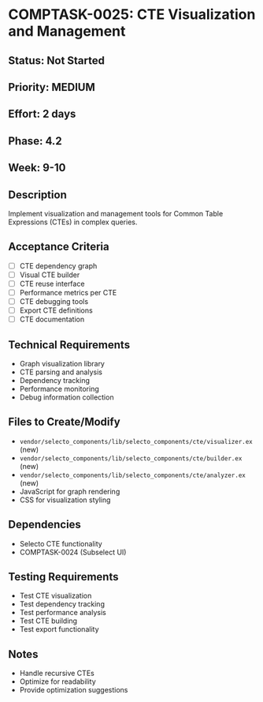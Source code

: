 # COMPTASK-0025: CTE Visualization and Management

## Status: Not Started
## Priority: MEDIUM
## Effort: 2 days
## Phase: 4.2
## Week: 9-10

## Description
Implement visualization and management tools for Common Table Expressions (CTEs) in complex queries.

## Acceptance Criteria
- [ ] CTE dependency graph
- [ ] Visual CTE builder
- [ ] CTE reuse interface
- [ ] Performance metrics per CTE
- [ ] CTE debugging tools
- [ ] Export CTE definitions
- [ ] CTE documentation

## Technical Requirements
- Graph visualization library
- CTE parsing and analysis
- Dependency tracking
- Performance monitoring
- Debug information collection

## Files to Create/Modify
- `vendor/selecto_components/lib/selecto_components/cte/visualizer.ex` (new)
- `vendor/selecto_components/lib/selecto_components/cte/builder.ex` (new)
- `vendor/selecto_components/lib/selecto_components/cte/analyzer.ex` (new)
- JavaScript for graph rendering
- CSS for visualization styling

## Dependencies
- Selecto CTE functionality
- COMPTASK-0024 (Subselect UI)

## Testing Requirements
- Test CTE visualization
- Test dependency tracking
- Test performance analysis
- Test CTE building
- Test export functionality

## Notes
- Handle recursive CTEs
- Optimize for readability
- Provide optimization suggestions